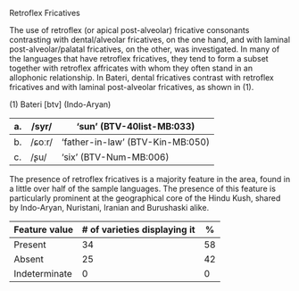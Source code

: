 Retroflex Fricatives

The use of retroflex (or apical post-alveolar) fricative consonants
contrasting with dental/alveolar fricatives, on the one hand, and with
laminal post-alveolar/palatal fricatives, on the other, was
investigated. In many of the languages that have retroflex fricatives,
they tend to form a subset together with retroflex affricates with whom
they often stand in an allophonic relationship. In Bateri, dental
fricatives contrast with retroflex fricatives and with laminal
post-alveolar fricatives, as shown in (1).

(1) <span id="_Ref12343426" class="anchor"></span>Bateri
    \[btv\] (Indo-Aryan)

| a.  | /syr/  | ‘sun’ (BTV-40list-MB:033)        |
|-----|--------|----------------------------------|
| b.  | /ɕoːr/ | ‘father-in-law’ (BTV-Kin-MB:050) |
| c.  | /ʂu/   | ‘six’ (BTV-Num-MB:006)           |

The presence of retroflex fricatives is a majority feature in the area,
found in a little over half of the sample languages. The presence of
this feature is particularly prominent at the geographical core of the
Hindu Kush, shared by Indo-Aryan, Nuristani, Iranian and Burushaski
alike.

| Feature value | \# of varieties displaying it | %   |
|---------------|-------------------------------|-----|
| Present       | 34                            | 58  |
| Absent        | 25                            | 42  |
| Indeterminate | 0                             | 0   |


